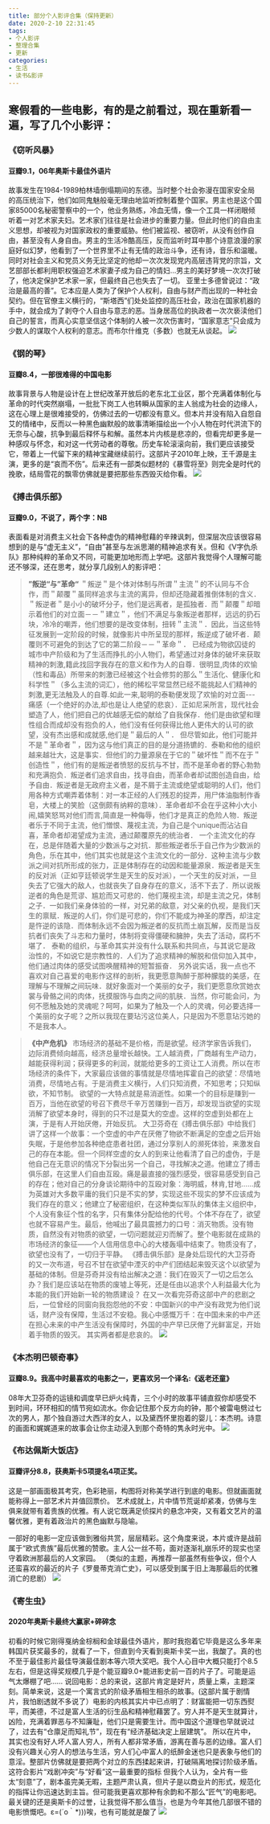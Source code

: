 ```yaml
---
title: 部分个人影评合集（保持更新）
date: 2020-2-10 22:31:45
tags: 
- 个人影评
- 整理合集
- 更新
categories:
- 生活
- 读书&影评
---
```

## 寒假看的一些电影，有的是之前看过，现在重新看一遍，写了几个小影评：

### 《窃听风暴》
#### 豆瓣9.1，06年奥斯卡最佳外语片
故事发生在1984-1989柏林墙倒塌期间的东德。当时整个社会弥漫在国家安全局的高压统治下，他们如同鬼魅般毫无理由地监听控制着整个国家。男主也是这个国家85000名秘密警察中的一个，他业务熟练，冷血无情，像一个工具一样闭眼倾听着一对艺术家夫妇。艺术家们往往是社会进步的重要力量。但此时他们的自由主义思想，却被视为对国家政权的重要威胁。他们被监视、被窃听，从没有创作自由，甚至没有人身自由。男主的生活冷酷高压，反而监听时耳中那个诗意浪漫的家庭好似幻梦，他看到了一个世界里不止有无情的政治斗争，还有诗，音乐和温暖。同时对社会主义和党员义务无比坚定的他却一次次发现党内高层违背党的宗旨，文艺部部长都利用职权强迫艺术家妻子成为自己的情妇…男主的美好梦境一次次打破了，他决定保护艺术家一家，但最终自己也失去了一切。
亚里士多德曾说过：“政治是最高的善”。它本应是人类为了保护个人权利，自由与财产而出现的一种社会契约。但在官僚主义横行的，“斯塔西”们处处监控的高压社会，政治在国家机器的手中，就会成为了剥夺个人自由与意志的恶。当身居高位的执政者一次次亵渎他们自己的誓言，而真心实意坚信这个体制的人被一次次伤害时，“国家意志”只会成为少数人的谋取个人权利的意志。而布尔什维克（多数）也就无从谈起。
![](qt1.jpg)

### 《钢的琴》 
#### 豆瓣8.4，一部很难得的中国电影
故事背景与人物是设计在上世纪改革开放后的老东北工业区，那个充满着体制化与革命的时代突然崩塌，一批批下岗工人也转瞬从国家的主人翁成为社会的边缘人，这在心理上是很难接受的，仿佛过去的一切都没有意义。但本片并没有陷入自怨自艾的情绪中，反而以一种黑色幽默般的故事清晰描绘出一个小人物在时代洪流下的无奈与心酸，抗争到最后释怀与和解。虽然本片内核是悲凉的，但看完却更多是一种感叹与怀念，和对这一代劳动者的尊敬。历史车轮滚滚向前，我们更应该接受它，带着上一代留下来的精神宝藏继续前行。这部片子2010年上映，王千源是主演，更多的是“哀而不伤”。后来还有一部类似题材的《暴雪将至》则完全是时代的挽歌，结局雪花的飘零仿佛就是要把那些东西毁灭给你看。
![](bx.jpg)

### 《搏击俱乐部》
#### 豆瓣9.0，不说了，两个字：NB
表面看是对消费主义社会下各种虚伪的精神慰藉的辛辣讽刺，但深层次应该很容易想到的是与“虚无主义”，“自由”甚至与左派思潮的精神追求有关。但和《V字仇杀队》那种纯粹的革命又不同，可能更加地形而上学吧。这部片我觉得个人理解可能还不够深，还在思考，就分享几段别人的影评吧：
> **”叛逆“与”革命“**
＂叛逆＂是个体对体制与所谓＂主流＂的不认同与不合作，而＂颠覆＂虽同样追求与主流的离异，但却还隐藏着推倒体制的含义．＂叛逆者＂是小小的破坏分子，他们是远离者，是孤独者．而＂颠覆＂却暗示着他们的对立面－－＂建立＂，他们不满足与象叛逆者那样，远远的扔石块，冷冷的嘲弄，他们想要的是改变体制，扭转＂主流＂．因此，当这些特征发展到一定阶段的时候，就像影片中所呈现的那样，叛逆成了破坏者．颠覆则不可避免的到达了它的第二阶段－－＂革命＂．
已经成为物欲囚徒的城市中产阶级和为了生活而挣扎的小人物们，希望通过对身体的破坏来获取精神的刺激,籍此找回字我存在的意义和作为人的自尊．很明显,肉体的欢愉（性和毒品）所带来的刺激已经被这个社会修剪的那么＂生活化、健康化和科学性＂（多么主流的词汇），他的稀松平常显然已经不能挑起人们精神的刺激,更无法触及人的自尊.如此一来,聪明的泰勒便发现了欢愉的对立面---痛感（一个绝好的办法,却也是让人绝望的悲哀）．正如尼采所言，现代社会塑造了人，他们把自己的优越感无偿的献给了自我保存．他们是由欲望和理性组合而成却没有抱负的人，他们没有任何获得比他人更伟大的认可的欲望，没有杰出感和成就感,他们是＂最后的人＂．
但尽管如此，他们可能并不是＂革命者＂，因为这与他们真正的目的是分道扬镳的．泰勒和他的组织越来越壮大，这是事实．但他们的力量源泉在于它的＂破坏性＂而不在于＂创造性＂，他们有的是叛逆者愤怒的反抗与不甘，而不是革命者的野心勃勃和充满抱负．叛逆者们追求自由，找寻自由，而革命者却试图创造自由，给予自由．叛逆者是无政府主义者，是不屑于主流或绝望或聪明的人们，他们用各种方式嘲弄着体制：对一本正经的人们残忍的捉弄，用尸体油脂制作香皂，大楼上的笑脸（这倒颇有纳粹的意味）．革命者却不会在乎这种小大小闹,嬉笑怒骂对他们而言,简直是一种侮辱，他们才是真正的危险人物．叛逆者乐于不同于主流，他们憎恨、蔑视主流，为自己是个unique而沾沾自喜，革命者却渴望成为主流，通过颠覆原先的统治者．
一个主流文化的存在，总是伴随着大量的少数派与之对抗．那些叛逆者乐于自己作为少数派的角色，乐在其中，他们其实也就是这个主流文化的一部分．这种主流与少数派之间对抗所形成的张力，正是体制存在的动因和能量源泉．叛逆者是天生的反对派（正如亨廷顿说学生是天生的反对派），一个天生的反对派，一旦失去了它强大的敌人，也就丧失了自身存在的意义，活不下去了．所以说叛逆者的角色是荒谬、尴尬而又可悲的．他们蔑视主流，却是主流之兄，体制之子．一如我们亲身体验的一样，对兄弟的敌意，对父亲的仇视，是我们天生的禀赋．叛逆的人们，你们是可悲的，你们不能成为神圣的摩西，却注定是忤逆的该隐．而体制永远不会因为叛逆者的反抗而土崩瓦解，反而是当反抗者们丧失了斗志和力量时，体制将变得僵硬和臃肿，失去了活动，腐朽不堪了．
泰勒的组织，与革命其实并没有什么联系和共同点，与其说它是政治性的，不如说它是宗教性的．人们为了追求精神的解脱和信仰加入其中，他们通过肉体的感受试图唤醒精神的短暂振奋．
另外说实话，我一点也不喜欢对自己喜爱的电影作这样的剖析，我更愿意陶醉于那种朦胧的美感，在理解与不理解之间玩味．就好象面对一个美丽的女子，我们更愿意欣赏她衣裳与骨骼之间的肉体，抚摸服饰与血肉之间的肌肤．当然，你可能会问，为何不愿触及她的灵魂呢？呵呵，如果为了触及一个人的灵魂，何必要选择一个美丽的女子呢？之所以我现在要玷污这位美人，只是因为不愿意玷污她的不是我本人。

>  **《中产危机》**
 市场经济的基础不是价格，而是欲望。经济学家告诉我们，边际消费倾向越高，经济总量增长越快。工人越消费，厂商越有生产动力，越能获得利润；获得更多的利润，就能给更多的工资让工人消费。所以在市场经济的条件下，大家最应该做的事情就是尽情地挥霍自己的欲望：尽情地消费，尽情地占有。于是消费主义横行，人们只知消费，不知思考；只知纵欲，不知节制。
    欲望的一大特点就是易消逝性。如果一个的目标是赚到一百万，当他在欲望的号召下费尽千辛万苦赚到一百万，却发现当欲望的实现消解了欲望本身时，得到的只不过是莫大的空虚。这样的空虚到处都在上演，于是有人开始厌倦，开始反抗。
    大卫芬奇在《搏击俱乐部》中给我们讲了这样一个故事：一个空虚的中产在厌倦了物欲不断满足的空虚之后开始失眠，于是他参加各种绝症患者社团，通过分享别人的濒死体验，来激发自己的存在本能。但一个同样空虚的女人的到来让他看清了自己的虚伪，于是他自己在无意识的情况下分裂出另一个自己，寻找解决之道。他建立了搏击俱乐部，在这里人们自由互殴。痛是最直接的强烈感受，很容易感受到自己的存在；他对自己的分身谈论期待中的互殴对象：海明威，林肯,甘地……成为英雄对大多数平庸的我们只是不实的梦，实现这些不现实的梦不应该成为我们存在的意义；他建立了秘密组织，在这种类似军队的集体主义组织中，个人没有象征个性的名字，只有集体分配给他的代号。个体不存在了，欲望也就不容易产生。最后，他喊出了最具震撼力的口号：消灭物质。没有物质，自然没有对物质的欲望，一切问题就迎刃而解了。整个电影就在成熟的市场经济的象征——个人信用信息中心的大楼轰塌中结束了。物质没有了，欲望也没有了，一切归于平静。
    《搏击俱乐部》是身处后现代的大卫芬奇的又一次布道，号召不甘在欲望中湮灭的中产们团结起来毁灭这个以欲望为基础的体制。但是芬奇并没有给出解决之道：我们在毁灭了一切之后怎么办？我们是应该站在物质的废墟上等死，还是任由以追求个人利益最大化为本能的我们开始新一轮的物质建设？
    在又一次看完芬奇这部中产的悲剧之后，一位曾经的同窗向我抱怨他的不安：中国新兴的中产没有政党为他们说话，财产没有保障，生活过不安稳。我心中感慨万千：在中国未来的中产还在担心未来的中产生活没有保障时，外国的中产早已厌倦了光鲜富足，开始着手物质的毁灭。
    其实两者都是悲哀的。
![](bj1.jpg)
### 《本杰明巴顿奇事》
#### 豆瓣8.9。我高中时最喜欢的电影之一，更喜欢另一个译名:《返老还童》
08年大卫芬奇的运镜和调度早已炉火纯青，三个小时的故事平铺直叙你却感受不到时间，环环相扣的情节宛如流水。你会记住那个反方向的钟，那个被雷电劈过七次的男人，那个独自游过大西洋的女人，以及黛西怀里抱着的婴儿：本杰明。诗意的画面和娓娓道来的故事会让你主动浸入到那个奇特的隽永时光中。
![](bjm.jpg)

### 《布达佩斯大饭店》
#### 豆瓣评分8.8，获奥斯卡5项提名4项正奖。
这是一部画面极其考究，色彩艳丽，构图将对称美学进行到底的电影。但就画面就能称得上一部艺术片并值回票价。
艺术成就上，片中情节荒诞却紧凑，仿佛与生俱来就带有着贵族的优雅。有人说它既满足侦探片的悬念冲突，又有着文艺片的温馨优雅，更有着政治片的黑色幽默与隐喻。

一部好的电影一定应该做到雅俗共赏，层层精彩。这个角度来说，本片或许是战前属于“欧式贵族”最后优雅的赞歌。主人公一丝不苟，面对逐渐礼崩乐坏的现实也坚守着欧洲那最后的人文家园。
（类似的主题，再推荐一部虽然有些争议，但个人还蛮喜欢的最近的片子《罗曼蒂克消亡史》，可以感受到属于旧上海那最后的优雅消亡的悲剧）
![](bdp2.jpg)

### 《寄生虫》
#### 2020年奥斯卡最终大赢家+碎碎念
初看的时候它刚得戛纳金棕榈和金球最佳外语片，那时我抱着它毕竟是这么多年来韩国片获奖最多的，就看了一下，但直到今天看到奥斯卡奖一出，我酸了。真的也不至于最佳影片最佳导演最佳剧本等六项大奖吧。我个人心目中大概只能打个8.5左右，但是这得奖规模几乎是个能豆瓣9.0+能进影史前一百的片子了。可能是运气太爆棚了吧……
说回电影：总的来说，这部片肯定是好片，质量上乘，主题深刻。简单来说，这是一个寓言式的阶级矛盾相生相杀的故事。(这部片属于剧情片，我怕剧透就不多说了）电影的内核其实片中已点明了：财富能把一切东西熨平，而美德，不过是富人生活的衍生品和精神慰藉罢了。穷人并不是天生就算计，凶险，充满着罪恶与不知廉耻，他们只是需要生计。而中国这个道理也早就说过了，过去有“仓廪足而知礼节”，现在有“经济基础决定上层建筑”。
所以在片中，其实也没有好人坏人富人穷人，所有人都非常矛盾，游离在善与恶的边缘。富人们没有兴趣关心穷人的想法与生活，穷人们心中富人的纸醉金迷也只是表象与他们的意淫。整部片仿佛就是要把两个对立的东西揉起来讲，打破隔离地探讨阶级矛盾。这符合影片“戏剧冲突”与“好看”这一最重要的指标
但我个人认为，全片有一些太“刻意”了，剧本虽完美无暇，主题严肃认真，但片子是以商业片的形式，规范化的指挥让你迅速达到主旨。但可能我更喜欢那种有余韵和不那么“匠气”的电影吧。
最关键的还是奥斯卡的过誉，让我觉得不那么值当，也是为今年其他几部很不错的电影愤慨吧。ε=(´ο｀*)))唉，也有可能就是酸了
![](jsc.jpg)